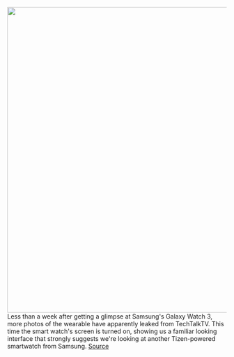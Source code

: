 <img src='https://cdn.vox-cdn.com/thumbor/Crf00L3_eAW4LK2QSH73vI54pMo=/0x0:2040x1360/1200x800/filters:focal(857x517:1183x843)/cdn.vox-cdn.com/uploads/chorus_image/image/66964564/jbareham_180828_2902_0017.0.jpg' width='700px' /><br/>
Less than a week after getting a glimpse at Samsung's Galaxy Watch 3, more photos of the wearable have apparently leaked from TechTalkTV. This time the smart watch's screen is turned on, showing us a familiar looking interface that strongly suggests we're looking at another Tizen-powered smartwatch from Samsung.
<a href='https://www.theverge.com/2020/6/22/21298773/samsungs-galaxy-watch-3-leaked-images-tizen-os-app-icons-screen'> Source <a/>